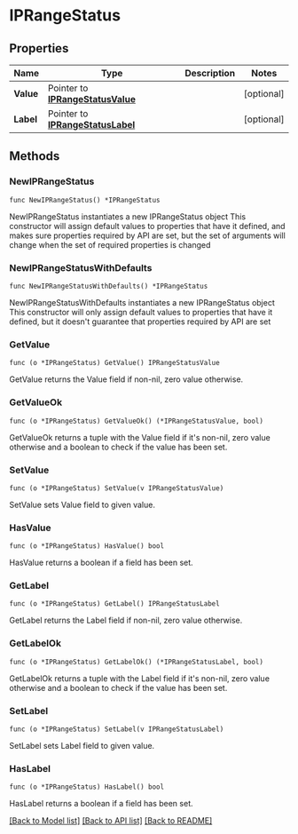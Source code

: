 # IPRangeStatus

## Properties

Name | Type | Description | Notes
------------ | ------------- | ------------- | -------------
**Value** | Pointer to [**IPRangeStatusValue**](IPRangeStatusValue.md) |  | [optional] 
**Label** | Pointer to [**IPRangeStatusLabel**](IPRangeStatusLabel.md) |  | [optional] 

## Methods

### NewIPRangeStatus

`func NewIPRangeStatus() *IPRangeStatus`

NewIPRangeStatus instantiates a new IPRangeStatus object
This constructor will assign default values to properties that have it defined,
and makes sure properties required by API are set, but the set of arguments
will change when the set of required properties is changed

### NewIPRangeStatusWithDefaults

`func NewIPRangeStatusWithDefaults() *IPRangeStatus`

NewIPRangeStatusWithDefaults instantiates a new IPRangeStatus object
This constructor will only assign default values to properties that have it defined,
but it doesn't guarantee that properties required by API are set

### GetValue

`func (o *IPRangeStatus) GetValue() IPRangeStatusValue`

GetValue returns the Value field if non-nil, zero value otherwise.

### GetValueOk

`func (o *IPRangeStatus) GetValueOk() (*IPRangeStatusValue, bool)`

GetValueOk returns a tuple with the Value field if it's non-nil, zero value otherwise
and a boolean to check if the value has been set.

### SetValue

`func (o *IPRangeStatus) SetValue(v IPRangeStatusValue)`

SetValue sets Value field to given value.

### HasValue

`func (o *IPRangeStatus) HasValue() bool`

HasValue returns a boolean if a field has been set.

### GetLabel

`func (o *IPRangeStatus) GetLabel() IPRangeStatusLabel`

GetLabel returns the Label field if non-nil, zero value otherwise.

### GetLabelOk

`func (o *IPRangeStatus) GetLabelOk() (*IPRangeStatusLabel, bool)`

GetLabelOk returns a tuple with the Label field if it's non-nil, zero value otherwise
and a boolean to check if the value has been set.

### SetLabel

`func (o *IPRangeStatus) SetLabel(v IPRangeStatusLabel)`

SetLabel sets Label field to given value.

### HasLabel

`func (o *IPRangeStatus) HasLabel() bool`

HasLabel returns a boolean if a field has been set.


[[Back to Model list]](../README.md#documentation-for-models) [[Back to API list]](../README.md#documentation-for-api-endpoints) [[Back to README]](../README.md)


